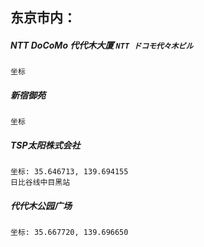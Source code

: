 ## 东京市内：
##### NTT DoCoMo 代代木大厦 `NTT ドコモ代々木ビル`
    坐标
##### 新宿御苑
    坐标
##### TSP太阳株式会社

    坐标: 35.646713, 139.694155
    日比谷线中目黑站   
##### 代代木公园广场

    坐标: 35.667720, 139.696650
